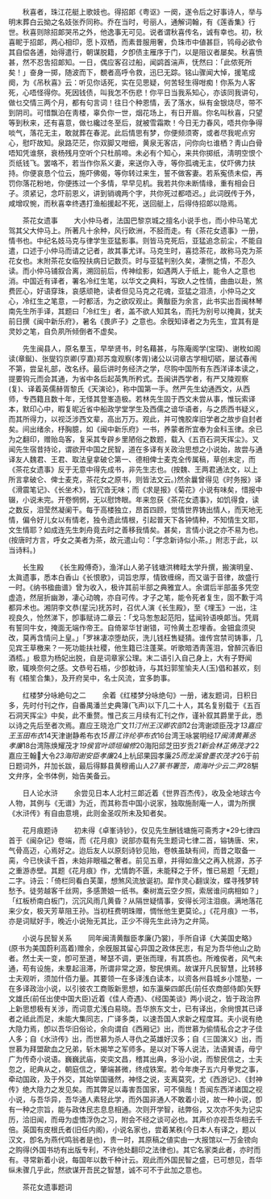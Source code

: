 <!-- { "loadSidebar": true } -->
　　秋喜者，珠江花艇上歌妓也。得招郞《粤讴》一阕，遂令后之好事诗人，举与明末葬白云拗之名妓张乔同称。乔在当时，号丽人，通解词翰，有《莲香集》行世。秋喜则除招郞哭吊之外，他逸事无可见。说者谓秋喜传名，诚有幸也。初，秋喜眤于招郞，两心相印，愿卜双栖，而素昔服用奢，负珠市中値甚巨，鸨母必欲令其自偿各逋，始得遣行，朝谋脱籍，夕卽债主雁序于门，以是阻议者屡矣。秋喜愤甚，然不忍吿招郞知。一日，偶应客召过船，闻鹢首湍声，怃然曰：「此侬死所矣！」奋身一掷，随波而下，覩者高呼令救，迅巳无踪。铭山骤闻大悼，援笔成阕，为《吊秋喜》云：听见你话死，实在见思疑，何苦轻生得咁痴！你系为人客死，心唔怪得你。死因钱债，叫我怎不伤悲！你平日当我系知心，亦该同我讲句，做乜交情三两个月，都有句言词！往日个种恩情，丢了落水，纵有金银烧尽，带不到阴司。可惜飘泊在靑楼，辜负你一世，烟花场上，有日开眉。你名叫秋喜，只望等到秋来，还有喜意，做乜纔过冬至后，就被雪霜欺！今日无力春风，唔共你争得啖气，落花无主，敢就葬在春泥。此后情思有梦，你便频须寄，或者尽我呢点穷心，慰吓故知。泉路茫茫，你双脚又咁细，黄泉无客店，问你向乜谁栖？靑山白骨唔知凭谁祭，衰杨残月空听个只杜鹃啼。未必有个知心，来共你掷纸，淸明空恨个页纸钱飞。罢咯不，若当作你系义妻，来送你入寺，等你孤魂无主，仗吓佛力扶持。你便哀恳个位云，施吓佛偈，等你转过来生，誓不做客妻。若系寃债未偿，再罚你落花粉地，你便拣过一个多情，早早见机。我若共你未断情缘，重有相会日子。须紧记，念吓前恩义，讲到销魂两个字，共你死过都唔迟。」此词旣传于外，咸增叹惋，而秋喜幸终遇打渔船援起不死，送回艇上，后得侍招郞以隐焉。 

　　茶花女遗事 
　　大小仲马者，法国巴黎京城之擅名小说手也，而小仲马笔尤驾其父大仲马上。所著凡十余种，风行欧洲，不胫而走。有《茶花女遗事》一册，情书也。中纪名妓马克与律学生亚猛影事。则皆马克死后，亚猛追念前尘，不能自遣，口述于小仲马而请之记者，故其事尤详。马克生时，喜捻茶花，故称马克为茶花女也。末附茶花女临殁扶病日记数页。时与亚猛判别久矣，凄恻之情，不忍久读。而小仲马铺叙合离，溯回前后，传神绘影，如遇两人于纸上，能令人之意也消。中国近有译者，署名冷红生笔，以华文之典料，写欧人之性情，曲曲以赴，煞费匠心，好语穿珠，哀感顽艳，读者但见马克之花魂，亚猛之泪渍，小仲马之文心，冷红生之笔意，一时都活，为之欲叹观止。黄黻臣为余言，此书实出吾闽林琴南先生所手译，其题曰「冷红生」者，盖不欲人知其名，而托为别号以掩眞，犹夫前日撰《闽中新乐府》，暑名《畏庐子》之意也。余旣知译者之为先生，宜其有是灵妙之笔，自负夙所倾倒者不虚矣。 

　　先生闽县人，原名羣玉，早举贤书，时名藉甚，与陈庵阁学(宝琛)、谢枚如阁读(章鋋)、张燮钧京卿(亨嘉)郑苏龛观察(孝胥)诸公以词章古学相切砺，屡试春闱不第，尝呈礼部，改名纾。最后讲时务经济之学，尽购中国所有东西洋译本读之，提要钩元而会其通，为省中各后起英隽所矜式。吾闽讲西学者，有严又陵观察(复)、译着英儒赫胥黎氏《天演论》，称中国第一手。然严先生幼通西文，从西师，专西籍且数十年，无怪其登峯造极。若林先生固于西文未尝从事，惟玩索译本，默印心中，暇复昵近省中船政学堂学生及西儒之谙华语者，与之质西书疑义，而其所得力，以视泛涉西文辈，高出万万。观此，并可愧胶庠旧学者之故步自封者矣。间出绪余，杼胸臆，如《闽中新乐府》一书，养蒙者所宜奉为金科玉律。余已为之翻印，赠贻岛客，复采其专辟乡里陋俗之数题，载入《五百石洞天挥尘》。又闻先生宿昔持论，谓欲开中国之民智，道在多译有关政治思想之小说始，故尝与通译友人魏君、王君、取法皇拿破仑第一、德相俾士麦克全传属稿，草创未定，而《茶花女遗事》反于无意中得先成书，非先生志也。(按魏、王两君通法文，以上所言拿破仑、俾士麦克，茶花女之原书，则皆法文云。)然余曩曾得见《时务报》译《滑震笔记》、《长坐术》，皆冗沓无味；而《求是报》《菊花》小说有味矣，惜报中辍，小说未完。开卷惘惘，无以慰馋眼。年来忽获《茶花女遗事》，如饥得食，读之数反，泪莹然凝阑干。每于高楼独立，昂首四顾，觉情世界铸出情人，而天地无情，偏令好儿女以有情老，独令遗此情根，引起普天下各钟情种，不知情生文耶，文生情耶？如成连先生刺舟竟去时之善移我情矣。甚矣，言情小说之亦不易为也。(按唐时方言，呼女之美者为茶，故元遣山句：「学念新诗似小茶。」附志于此，以当诗料。) 

　　长生殿 
　　《长生殿傅奇》，渔洋山人弟子钱塘洪稗畦太学升撰，搬演明皇、太眞遗事，悉本白香山《长恨歌》，词旨忠厚，情致缠绵，而又谐于音律，故盛行一时。《纳书楹曲谱》曾为收入，极许其前半部之典雅宜人。余谓后半部虽多凭空虚造，然层折幽渺，凄心动魄，亦自可传。才子之笔，能令死者复生，固不歉于鸿都异术也。湘阴李文恭(星沅)抚苏时，召优人演《长生殿》，至《埋玉》一出，注视良久，怆然涕下，卽事赋诗二章云：「戈马怱怱起范阳，猛闻铃语唤郞当。凭肩有誓同牛女，掩面无端作帝王。自倚翠华甘谢错，可怜黄土忍埋香。金钿盒须臾改，莫再含情问上皇。」「罗袜凄凉堕劫灰，洗儿钱枉售疑猜。谁传宫禁司铸事，几见宾王草檄来？一死功能扶社稷，他生籍已注蓬莱。听歌暗洒靑莲泪，曾醉沉香旧酒桮。」极意为杨妃出脱，自是词章家公理。末二语引入自己身上，大有子野闻歌，辄唤奈何之感。文恭号石梧，少卽躭诗，与其妇郭笙愉夫人(玉)倡和甚欢，刻有《梧笙合集》，及开府吴中，名士风流，宜多韵事。 

　　红楼梦分咏絶句之二 
　　余着《红楼梦分咏绝句》一册，诸友题词，日积日多，先时付刊之作，自番禺潘兰史典簿(飞声)以下几二十人，其名复别载于《五百石洞天挥尘》中矣，此不重赘。惟己亥三月续有汇刊之作，谨补叙其爵里于此，悉以诗之先后至者次焉。嘉应王晓沧广文*11汀州王汉卿农部*12台湾谢颂臣茂才*13嘉应王玉田布衣*14天津谢静希布衣*15晋江许纶亭布衣*16台湾王咏裳明经*17闽淸黄茀丞孝廉*18台湾陈焕耀茂才*19侯官叶颂垣编修*20海阳邱芝田岁贡*21新会林芷俦茂才*22嘉应王翰大令*23海阳谢安臣孝廉*24上杭邱果园孝廉*25而龙溪曾墨农茂才*26于前日题词外，幷加长跋，最后得黟县黄穆甫山人*27篆书署签，南海叶少云二尹*28騈文弁序，全书体例，始告美备云。 

　　日人论水浒 
　　余尝见日本人北村三郞近着《世界百杰传》，收及全地球古今人物，其例与《无谱》为近，而其称吾中国小说家，独取施耐庵一人，谓为所撰《水浒传》有自由意境，此则金圣叹所未及知者矣。 

　　花月痕题诗 
　　初未得《卓峯诗钞》，仅见先生酬钱塘施可斋秀才*29七律四首于《闽杂记》卷端，而《花月痕》说部亦载有先生题词七律二首，镕铸唐、宋，气骨高迈，心焉好之。迨后友人以原刻诗钞见贻，卷帙虽缺有间，而昔之取备一脔，今已快读千首，未始非眼福之奢者。前见五章，并得如渔父之再入桃源，苏子之重游赤壁。其题《花月痕》作，尤情韵不匮，未能释之于怀，惟已易题「无题」二字。诗云：「倚栏同看白芙蕖，想煞风流放诞初。犀作灵心翻误汝，蝶寻残梦转愁予。徒劳越客千丝网，多感萧娘一纸书。秦树嵩云空夕照，索居谁问病相如？」「红板桥南白板门，沉沉风雨几黄昏？从隔世疑情事，安得长河注泪痕。满地落花来少女，极天芳草阻王孙。当初枉费明珠赠，惆怅他生更莫论。」《花月痕》一书，亦是词赋好手，晚近小说殆无其比，正少不得先生此诗为之弁简。 

　　小说与民智关系 
　　同年闽淸黄黻臣孝廉(乃裳)，手所自译《大美国史略》(原书为美国蔚利高着)赠余，余旣服其留心异国之政体民志，有足为吾华他山之助者。然士夫一变，卽可至道，琴瑟不调，更张而理，有其质也。所难俟者，风气未通，苟有设施，未羣起沮滞，所谓非常之源，黎民惧焉。故谋开凡民智慧，比转移士夫观听，须加什佰力量。其要领一在多译浅白读本，以资各州县城乡小馆塾，一在多译政治小说，以引彼农工商贩新思想，如东瀛柴四郞氏(前任农商部侍郞)矢野文雄氏(前任出使中国大臣)近着《佳人奇遇》、《经国美谈》两小说之，皆于政治界上新思想极有关涉，而词意尤浅白易晓。吾华旅东文士，已有译出，余尙恨其已译者之祗此而足，未能大集同志，广译多类，以速吾国人求新之程度耳。夫小说有绝大隐力焉，卽以吾华旧俗论，余向谓自《西厢记》出，而世慕为偷情私合之才子佳人多；自《水浒传》出，而世慕为杀人寻仇之英雄好汉多；自《三国演义》出，而世慕为拜盟歃血之兄弟，斩木揭竿之军师多。是以对下等人说法，法语巽语，毋宁广为传奇小说语。巍巍武庙，奕奕文昌，稽其出典，多沿小说，而黎民信之，士夫忽之，祀典从之，朝庭信之，肇端甚微，终成铁案。若今年庚子五六月拳党之事，牵动国政，及于外交，其始举国骚然，神怪之说，支离莫究，尤《西游记》、《封神传》绝大隐力之发见矣。而其弊足以毒害吾国家，可不愼哉！吾闻东西洋诸国之视小说，与吾华异，吾华通人素轻此学，而外国非通人不敢着小说，故一种小说，卽有一种之宗旨，能与政体民志息息相通。次则开学智，祛弊俗，又次亦不失为记实历，洽旧闻，而毋为虚憍浮伪之习，附会不经之谈可必也。其声价亦视吾华相去千倍。英国有皮根氏者(旧任内阁)，小说名家也，尝着某秩(今日本人有译之，题以汉文，卽名为燕代鸣翁者是也)，贵一时，其原稿之値实由一大报馆以一万金镑向之购得(外国书坊有出版专利，不许他处翻印之法律也)。其它名家类此者，亦时而有。寻常新着小说，每国年以数千种计云。观此而外国民智之盛，已可想见，吾华纵未骤几乎此，然欲谋开吾民之智慧，诚不可不于此加之意也。 

　　茶花女遗事题词 
